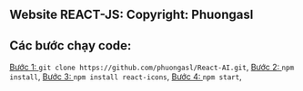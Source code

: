 ## Website REACT-JS: Copyright: Phuongasl
## Các bước chạy code: 
[Bước 1: ](https://github.com/phuongasl/React-AI.git) `git clone https://github.com/phuongasl/React-AI.git`,
[Bước 2: ](https://github.com/phuongasl/React-AI.git) `npm install`,
[Bước 3: ](https://github.com/phuongasl/React-AI.git) `npm install react-icons`,
[Bước 4: ](https://github.com/phuongasl/React-AI.git) `npm start`,
